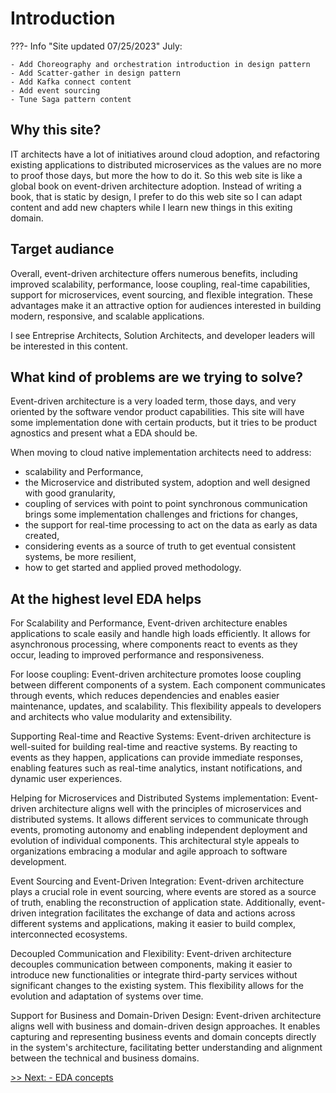# Introduction

???- Info "Site updated 07/25/2023"
    July: 
    
    - Add Choreography and orchestration introduction in design pattern
    - Add Scatter-gather in design pattern
    - Add Kafka connect content
    - Add event sourcing 
    - Tune Saga pattern content

## Why this site?

IT architects have a lot of initiatives around cloud adoption, and refactoring existing applications to distributed microservices as the values are no more to proof those days, but more the how to do it. So this web site is like a global book on event-driven architecture adoption. Instead of writing a book, that is static by design, I prefer to do this web site so I can adapt content and add new chapters while I learn new things in this exiting domain.

## Target audiance

Overall, event-driven architecture offers numerous benefits, including improved scalability, performance, loose coupling, real-time capabilities, support for microservices, event sourcing, and flexible integration. These advantages make it an attractive option for audiences interested in building modern, responsive, and scalable applications.

I see Entreprise Architects, Solution Architects, and developer leaders will be interested in this content.

## What kind of problems are we trying to solve?

Event-driven architecture is a very loaded term, those days, and very oriented by the software vendor product capabilities. This site will have some implementation done with certain products, but it tries to be product agnostics and present what a EDA should be.

When moving to cloud native implementation architects need to address:

* scalability and Performance,
* the Microservice and distributed system, adoption and well designed with good granularity,
* coupling of services with point to point synchronous communication brings some implementation challenges and frictions for changes,
* the support for real-time processing to act on the data as early as data created, 
* considering events as a source of truth to get eventual consistent systems, be more resilient, 
* how to get started and applied proved methodology.

## At the highest level EDA helps

For Scalability and Performance, Event-driven architecture enables applications to scale easily and handle high loads efficiently. It allows for asynchronous processing, where components react to events as they occur, leading to improved performance and responsiveness.

For loose coupling: Event-driven architecture promotes loose coupling between different components of a system. Each component communicates through events, which reduces dependencies and enables easier maintenance, updates, and scalability. This flexibility appeals to developers and architects who value modularity and extensibility.

Supporting Real-time and Reactive Systems: Event-driven architecture is well-suited for building real-time and reactive systems. By reacting to events as they happen, applications can provide immediate responses, enabling features such as real-time analytics, instant notifications, and dynamic user experiences.

Helping for Microservices and Distributed Systems implementation: Event-driven architecture aligns well with the principles of microservices and distributed systems. It allows different services to communicate through events, promoting autonomy and enabling independent deployment and evolution of individual components. This architectural style appeals to organizations embracing a modular and agile approach to software development.

Event Sourcing and Event-Driven Integration: Event-driven architecture plays a crucial role in event sourcing, where events are stored as a source of truth, enabling the reconstruction of application state. Additionally, event-driven integration facilitates the exchange of data and actions across different systems and applications, making it easier to build complex, interconnected ecosystems.

Decoupled Communication and Flexibility: Event-driven architecture decouples communication between components, making it easier to introduce new functionalities or integrate third-party services without significant changes to the existing system. This flexibility allows for the evolution and adaptation of systems over time.

Support for Business and Domain-Driven Design: Event-driven architecture aligns well with business and domain-driven design approaches. It enables capturing and representing business events and domain concepts directly in the system's architecture, facilitating better understanding and alignment between the technical and business domains.

[>> Next: - EDA concepts](./eda.md)